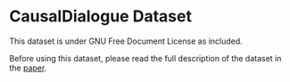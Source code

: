 # CausalDialogue Dataset

This dataset is under GNU Free Document License as included.

Before using this dataset, please read the full description of the dataset in the [paper](https://arxiv.org/pdf/2212.10515.pdf).
